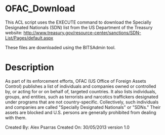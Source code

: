 OFAC_Download
=============
This ACL script uses the EXECUTE command to download the Specially Designated Nationals (SDN) list from the US Department of the Treasury website: 
http://www.treasury.gov/resource-center/sanctions/SDN-List/Pages/default.aspx

These files are downloaded using the BITSAdmin tool.

Description
===========
As part of its enforcement efforts, OFAC (US Office of Foreign Assets Control) publishes a list of individuals and companies owned or controlled by, or acting for or on behalf of, targeted countries. It also lists individuals, groups, and entities, such as terrorists and narcotics traffickers designated under programs that are not country-specific. Collectively, such individuals and companies are called "Specially Designated Nationals" or "SDNs." Their assets are blocked and U.S. persons are generally prohibited from dealing with them.

Created By: Alex Psarras
Created On: 30/05/2013
version 1.0
